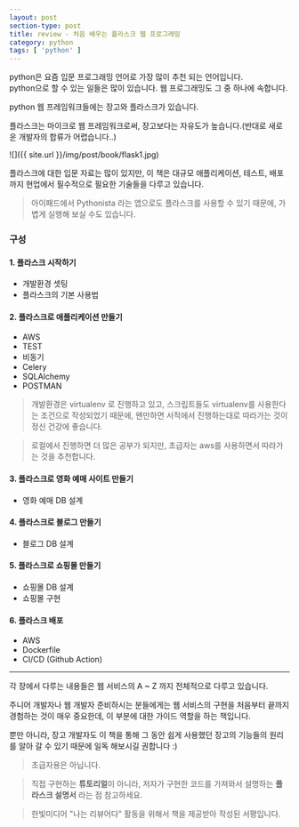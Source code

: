 ```yaml
---
layout: post
section-type: post
title: review - 처음 배우는 플라스크 웹 프로그래밍
category: python
tags: [ 'python' ]
---
```


python은 요즘 입문 프로그래밍 언어로 가장 많이 추천 되는 언어입니다.  
python으로 할 수 있는 일들은 많이 있습니다.  웹 프로그래밍도 그 중 하나에 속합니다.  

python 웹 프레임워크들에는 장고와 플라스크가 있습니다.  

플라스크는 마이크로 웹 프레임워크로써, 장고보다는 자유도가 높습니다.(반대로 새로운 개발자의 합류가 어렵습니다..)  

![]({{ site.url }}/img/post/book/flask1.jpg)

플라스크에 대한 입문 자료는 많이 있지만, 이 책은 대규모 애플리케이션, 테스트, 배포까지 현업에서 필수적으로 필요한 기술들을 다루고 있습니다.

> 아이패드에서 Pythonista 라는 앱으로도 플라스크를 사용할 수 있기 때문에, 가볍게 실행해 보실 수도 있습니다.

### 구성

#### 1. 플라스크 시작하기

- 개발환경 셋팅
- 플라스크의 기본 사용법

#### 2. 플라스크로 애플리케이션 만들기

- AWS
- TEST
- 비동기
- Celery
- SQLAlchemy
- POSTMAN

> 개발환경은 virtualenv 로 진행하고 있고, 스크립트들도 virtualenv를 사용한다는 조건으로 작성되었기 때문에, 왠만하면 서적에서 진행하는대로 따라가는 것이 정신 건강에 좋습니다.

> 로컬에서 진행하면 더 많은 공부가 되지만, 초급자는 aws를 사용하면서 따라가는 것을 추천합니다. 

#### 3. 플라스크로 영화 예매 사이트 만들기

- 영화 예매 DB 설계

#### 4. 플라스크로 블로그 만들기

- 블로그 DB 설계

#### 5. 플라스크로 쇼핑몰 만들기

- 쇼핑몰 DB 설계
- 쇼핑몰 구현


#### 6. 플라스크 배포

- AWS
- Dockerfile
- CI/CD (Github Action)

---

각 장에서 다루는 내용들은 웹 서비스의 A ~ Z 까지 전체적으로 다루고 있습니다.

주니어 개발자나 웹 개발자 준비하시는 분들에게는 웹 서비스의 구현을 처음부터 끝까지 경험하는 것이 매우 중요한데, 이 부분에 대한 가이드 역할을 하는 책입니다.

뿐만 아니라, 장고 개발자도 이 책을 통해 그 동안 쉽게 사용했던 장고의 기능들의 원리를 알아 갈 수 있기 때문에 일독 해보시길 권합니다 :)

> 초급자용은 아닙니다.

> 직접 구현하는 **튜토리얼**이 아니라, 저자가 구현한 코드를 가져와서 설명하는 **플라스크 설명서** 라는 점 참고하세요.

> 한빛미디어 "나는 리뷰어다" 활동을 위해서 책을 제공받아 작성된 서평입니다.
